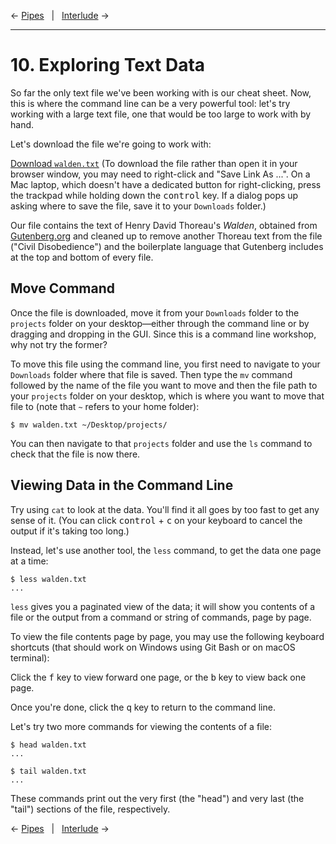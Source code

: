 ← [Pipes](09-pipes.md)&nbsp;&nbsp;&nbsp;|&nbsp;&nbsp;&nbsp;[Interlude](11-interlude.md) →

---

# 10. Exploring Text Data

So far the only text file we've been working with is our cheat sheet. Now, this is where the command line can be a very powerful tool: let's try working with a large text file, one that would be too large to work with by hand.

Let's download the file we're going to work with:

[Download `walden.txt`](https://raw.githubusercontent.com/cdl-geneseo/command-line/fall-20-workshop/files/walden.txt) (To download the file rather than open it in your browser window, you may need to right-click and "Save Link As ...". On a Mac laptop, which doesn't have a dedicated button for right-clicking, press the trackpad while holding down the <kbd>control</kbd> key. If a dialog pops up asking where to save the file, save it to your `Downloads` folder.)

Our file contains the text of Henry David Thoreau's *Walden*, obtained from [Gutenberg.org](https://www.gutenberg.org/files/205/205-0.txt) and cleaned up to remove another Thoreau text from the file ("Civil Disobedience") and the boilerplate language that Gutenberg includes at the top and bottom of every file. 

## Move Command

Once the file is downloaded, move it from your `Downloads` folder to the `projects` folder on your desktop—either through the command line or by dragging and dropping in the GUI. Since this is a command line workshop, why not try the former?

To move this file using the command line, you first need to navigate to your `Downloads` folder where that file is saved. Then type the `mv` command followed by the name of the file you want to move and then the file path to your `projects` folder on your desktop, which is where you want to move that file to (note that `~` refers to your home folder):

```console
$ mv walden.txt ~/Desktop/projects/
```

You can then navigate to that `projects` folder and use the `ls` command to check that the file is now there.

## Viewing Data in the Command Line

Try using `cat` to look at the data. You'll find it all goes by too fast to get any sense of it. (You can click <kbd>control</kbd> + <kbd>c</kbd> on your keyboard to cancel the output if it's taking too long.)

Instead, let's use another tool, the `less` command, to get the data one page at a time:

```console
$ less walden.txt
...
```

`less` gives you a paginated view of the data; it will show you contents of a file or the output from a command or string of commands, page by page.

To view the file contents page by page, you may use the following keyboard shortcuts (that should work on Windows using Git Bash or on macOS terminal):

Click the <kbd>f</kbd> key to view forward one page, or the <kbd>b</kbd> key to view back one page.

Once you're done, click the <kbd>q</kbd> key to return to the command line.

Let's try two more commands for viewing the contents of a file:

```console
$ head walden.txt
...

$ tail walden.txt
...
```
These commands print out the very first (the "head") and very last (the "tail") sections of the file, respectively.

← [Pipes](09-pipes.md)&nbsp;&nbsp;&nbsp;|&nbsp;&nbsp;&nbsp;[Interlude](11-interlude.md) →